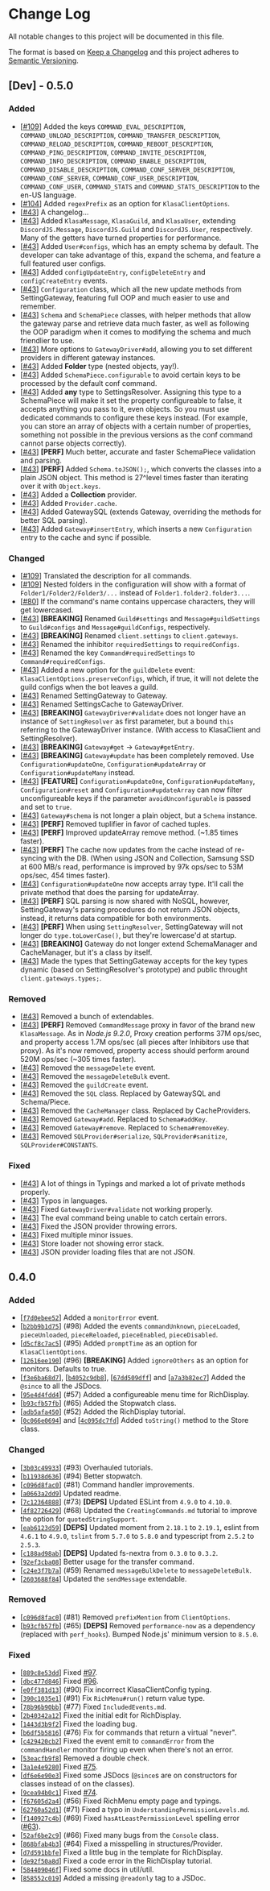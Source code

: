 # Change Log
All notable changes to this project will be documented in this file.

The format is based on [Keep a Changelog](http://keepachangelog.com/)
and this project adheres to [Semantic Versioning](http://semver.org/).

<!--
NOTE: For the contributors, you add new entries to this document following this format:
- [[#PRNUMBER](https://github.com/dirigeants/klasa/pull/PRNUMBER)] The change that has been made. (Author's Github name)
-->

## [Dev] - 0.5.0

### Added

- [[#109](https://github.com/dirigeants/klasa/pull/109)] Added the keys `COMMAND_EVAL_DESCRIPTION`, `COMMAND_UNLOAD_DESCRIPTION`, `COMMAND_TRANSFER_DESCRIPTION`, `COMMAND_RELOAD_DESCRIPTION`, `COMMAND_REBOOT_DESCRIPTION`, `COMMAND_PING_DESCRIPTION`, `COMMAND_INVITE_DESCRIPTION`, `COMMAND_INFO_DESCRIPTION`, `COMMAND_ENABLE_DESCRIPTION`, `COMMAND_DISABLE_DESCRIPTION`, `COMMAND_CONF_SERVER_DESCRIPTION`, `COMMAND_CONF_SERVER`, `COMMAND_CONF_USER_DESCRIPTION`, `COMMAND_CONF_USER`, `COMMAND_STATS` and `COMMAND_STATS_DESCRIPTION` to the en-US language.
- [[#104](https://github.com/dirigeants/klasa/pull/104)] Added `regexPrefix` as an option for `KlasaClientOptions`.
- [[#43](https://github.com/dirigeants/klasa/pull/43)] A changelog...
- [[#43](https://github.com/dirigeants/klasa/pull/43)] Added `KlasaMessage`, `KlasaGuild`, and `KlasaUser`, extending `DiscordJS.Message`, `DiscordJS.Guild` and `DiscordJS.User`, respectively. Many of the getters have turned properties for performance.
- [[#43](https://github.com/dirigeants/klasa/pull/43)] Added `User#configs`, which has an empty schema by default. The developer can take advantage of this, expand the schema, and feature a full featured user configs.
- [[#43](https://github.com/dirigeants/klasa/pull/43)] Added `configUpdateEntry`, `configDeleteEntry` and `configCreateEntry` events.
- [[#43](https://github.com/dirigeants/klasa/pull/43)] `Configuration` class, which all the new update methods from SettingGateway, featuring full OOP and much easier to use and remember.
- [[#43](https://github.com/dirigeants/klasa/pull/43)] `Schema` and `SchemaPiece` classes, with helper methods that allow the gateway parse and retrieve data much faster, as well as following the OOP paradigm when it comes to modifying the schema and much friendlier to use.
- [[#43](https://github.com/dirigeants/klasa/pull/43)] More options to `GatewayDriver#add`, allowing you to set different providers in different gateway instances.
- [[#43](https://github.com/dirigeants/klasa/pull/43)] Added **Folder** type (nested objects, yay!).
- [[#43](https://github.com/dirigeants/klasa/pull/43)] Added `SchemaPiece.configurable` to avoid certain keys to be processed by the default conf command.
- [[#43](https://github.com/dirigeants/klasa/pull/43)] Added **any** type to SettingsResolver. Assigning this type to a SchemaPiece will make it set the property configureable to false, it accepts anything you pass to it, even objects. So you must use dedicated commands to configure these keys instead. (For example, you can store an array of objects with a certain number of properties, something not possible in the previous versions as the conf command cannot parse objects correctly).
- [[#43](https://github.com/dirigeants/klasa/pull/43)] **[PERF]** Much better, accurate and faster SchemaPiece validation and parsing.
- [[#43](https://github.com/dirigeants/klasa/pull/43)] **[PERF]** Added `Schema.toJSON();`, which converts the classes into a plain JSON object. This method is 27^level times faster than iterating over it with `Object.keys`.
- [[#43](https://github.com/dirigeants/klasa/pull/43)] Added a **Collection** provider.
- [[#43](https://github.com/dirigeants/klasa/pull/43)] Added `Provider.cache`.
- [[#43](https://github.com/dirigeants/klasa/pull/43)] Added GatewaySQL (extends Gateway, overriding the methods for better SQL parsing).
- [[#43](https://github.com/dirigeants/klasa/pull/43)] Added `Gateway#insertEntry`, which inserts a new `Configuration` entry to the cache and sync if possible.

### Changed

- [[#109](https://github.com/dirigeants/klasa/pull/109)] Translated the description for all commands.
- [[#109](https://github.com/dirigeants/klasa/pull/109)] Nested folders in the configuration will show with a format of `Folder1/Folder2/Folder3/...` instead of `Folder1.folder2.folder3...`.
- [[#80](https://github.com/dirigeants/klasa/pull/80)] If the command's name contains uppercase characters, they will get lowercased.
- [[#43](https://github.com/dirigeants/klasa/pull/43)] **[BREAKING]** Renamed `Guild#settings` and `Message#guildSettings` to `Guild#configs` and `Message#guildConfigs`, respectively.
- [[#43](https://github.com/dirigeants/klasa/pull/43)] **[BREAKING]** Renamed `client.settings` to `client.gateways`.
- [[#43](https://github.com/dirigeants/klasa/pull/43)] Renamed the inhibitor `requiredSettings` to `requiredConfigs`.
- [[#43](https://github.com/dirigeants/klasa/pull/43)] Renamed the key `Command#requiredSettings` to `Command#requiredConfigs`.
- [[#43](https://github.com/dirigeants/klasa/pull/43)] Added a new option for the `guildDelete` event: `KlasaClientOptions.preserveConfigs`, which, if true, it will not delete the guild configs when the bot leaves a guild.
- [[#43](https://github.com/dirigeants/klasa/pull/43)] Renamed SettingGateway to Gateway.
- [[#43](https://github.com/dirigeants/klasa/pull/43)] Renamed SettingsCache to GatewayDriver.
- [[#43](https://github.com/dirigeants/klasa/pull/43)] **[BREAKING]** `GatewayDriver#validate` does not longer have an instance of `SettingResolver` as first parameter, but a bound `this` referring to the GatewayDriver instance. (With access to KlasaClient and SettingResolver).
- [[#43](https://github.com/dirigeants/klasa/pull/43)] **[BREAKING]** `Gateway#get` -> `Gateway#getEntry`.
- [[#43](https://github.com/dirigeants/klasa/pull/43)] **[BREAKING]** `Gateway#update` has been completely removed. Use `Configuration#updateOne`, `Configuration#updateArray` or `Configuration#updateMany` instead.
- [[#43](https://github.com/dirigeants/klasa/pull/43)] **[FEATURE]** `Configuration#updateOne`, `Configuration#updateMany`, `Configuration#reset` and `Configuration#updateArray` can now filter unconfigureable keys if the parameter `avoidUnconfigurable` is passed and set to `true`.
- [[#43](https://github.com/dirigeants/klasa/pull/43)] `Gateway#schema` is not longer a plain object, but a `Schema` instance.
- [[#43](https://github.com/dirigeants/klasa/pull/43)] **[PERF]** Removed tuplifier in favor of cached tuples.
- [[#43](https://github.com/dirigeants/klasa/pull/43)] **[PERF]** Improved updateArray remove method. (~1.85 times faster).
- [[#43](https://github.com/dirigeants/klasa/pull/43)] **[PERF]** The cache now updates from the cache instead of re-syncing with the DB. (When using JSON and Collection, Samsung SSD at 600 MB/s read, performance is improved by 97k ops/sec to 53M ops/sec, 454 times faster).
- [[#43](https://github.com/dirigeants/klasa/pull/43)] `Configuration#updateOne` now accepts array type. It'll call the private method that does the parsing for updateArray.
- [[#43](https://github.com/dirigeants/klasa/pull/43)] **[PERF]** SQL parsing is now shared with NoSQL, however, SettingGateway's parsing procedures do not return JSON objects, instead, it returns data compatible for both environments.
- [[#43](https://github.com/dirigeants/klasa/pull/43)] **[PERF]** When using `SettingResolver`, SettingGateway will not longer do `type.toLowerCase()`, but they're lowercase'd at startup.
- [[#43](https://github.com/dirigeants/klasa/pull/43)] **[BREAKING]** Gateway do not longer extend SchemaManager and CacheManager, but it's a class by itself.
- [[#43](https://github.com/dirigeants/klasa/pull/43)] Made the types that SettingGateway accepts for the key types dynamic (based on SettingResolver's prototype) and public throught `client.gateways.types;`.

### Removed

- [[#43](https://github.com/dirigeants/klasa/pull/43)] Removed a bunch of extendables.
- [[#43](https://github.com/dirigeants/klasa/pull/43)] **[PERF]** Removed `CommandMessage` proxy in favor of the brand new `KlasaMessage`. As in *Node.js 9.2.0*, Proxy creation performs 37M ops/sec, and property access 1.7M ops/sec (all pieces after Inhibitors use that proxy). As it's now removed, property access should perform around 520M ops/sec (~305 times faster).
- [[#43](https://github.com/dirigeants/klasa/pull/43)] Removed the `messageDelete` event.
- [[#43](https://github.com/dirigeants/klasa/pull/43)] Removed the `messageDeleteBulk` event.
- [[#43](https://github.com/dirigeants/klasa/pull/43)] Removed the `guildCreate` event.
- [[#43](https://github.com/dirigeants/klasa/pull/43)] Removed the `SQL` class. Replaced by GatewaySQL and Schema/Piece.
- [[#43](https://github.com/dirigeants/klasa/pull/43)] Removed the `CacheManager` class. Replaced by CacheProviders.
- [[#43](https://github.com/dirigeants/klasa/pull/43)] Removed `Gateway#add`. Replaced to `Schema#addKey`.
- [[#43](https://github.com/dirigeants/klasa/pull/43)] Removed `Gateway#remove`. Replaced to `Schema#removeKey`.
- [[#43](https://github.com/dirigeants/klasa/pull/43)] Removed `SQLProvider#serialize`, `SQLProvider#sanitize`, `SQLProvider#CONSTANTS`.

### Fixed

- [[#43](https://github.com/dirigeants/klasa/pull/43)] A lot of things in Typings and marked a lot of private methods properly.
- [[#43](https://github.com/dirigeants/klasa/pull/43)] Typos in languages.
- [[#43](https://github.com/dirigeants/klasa/pull/43)] Fixed `GatewayDriver#validate` not working properly.
- [[#43](https://github.com/dirigeants/klasa/pull/43)] The eval command being unable to catch certain errors.
- [[#43](https://github.com/dirigeants/klasa/pull/43)] Fixed the JSON provider throwing errors.
- [[#43](https://github.com/dirigeants/klasa/pull/43)] Fixed multiple minor issues.
- [[#43](https://github.com/dirigeants/klasa/pull/43)] Store loader not showing error stack.
- [[#43](https://github.com/dirigeants/klasa/pull/43)] JSON provider loading files that are not JSON.

## 0.4.0

### Added

- [[`f7d0ebee52`](https://github.com/dirigeants/klasa/commit/f7d0ebee52015ef80a7e4c2e95552ad7c55fac62)] Added a `monitorError` event.
- [[`b2bb9b1d75`](https://github.com/dirigeants/klasa/commit/b2bb9b1d756dabb786547d845b49872423f91ad4)] (#98) Added the events `commandUnknown`, `pieceLoaded`, `pieceUnloaded`, `pieceReloaded`, `pieceEnabled`, `pieceDisabled`.
- [[`d5cf8c7ac5`](https://github.com/dirigeants/klasa/commit/d5cf8c7ac53c6621782a75104524e804651c65c7)] (#95) Added `promptTime` as an option for `KlasaClientOptions`.
- [[`12616ee190`](https://github.com/dirigeants/klasa/commit/12616ee190fb74284ae28840603153e708549c7b)] (#96) **[BREAKING]** Added `ignoreOthers` as an option for monitors. Defaults to true.
- [[`f3e6ba68d7`](https://github.com/dirigeants/klasa/commit/f3e6ba68d7a93349ec4d8e77944fef11c4bc178a)],
[[`b4052c9db8`](https://github.com/dirigeants/klasa/commit/b4052c9db84302943e0fb13dd260bc51e4aec89c)],
[[`67dd509dff`](https://github.com/dirigeants/klasa/commit/67dd509dff5c03d3753a8d48c904277ac24a011a)] and
[[`a7a3b82ec7`](https://github.com/dirigeants/klasa/commit/a7a3b82ec7ab6febdecc3d9d86b9d1e2550c1c22)] Added the `@since` to all the JSDocs.
- [[`95e4d4fdd4`](https://github.com/dirigeants/klasa/commit/95e4d4fdd42548c78336b8ba9b733c05f0901466)] (#57) Added a configureable menu time for RichDisplay.
- [[`b93cfb57fb`](https://github.com/dirigeants/klasa/commit/b93cfb57fb7f3e4eaaa2bdde88b892cd76e36e35)] (#65) Added the Stopwatch class.
- [[`adb5afa450`](https://github.com/dirigeants/klasa/commit/adb5afa45027771b07730c07e6d442f4a54c1ae0)] (#52) Added the RichDisplay tutorial.
- [[`0c066e0694`](https://github.com/dirigeants/klasa/commit/0c066e06943aaf564fdfe099b1c56a6d1f38955b)] and
[[`4c095dc7fd`](https://github.com/dirigeants/klasa/commit/4c095dc7fdab7d470c8c6d0c31266d57c2195857)] Added `toString()` method to the Store class.

### Changed

- [[`3b03c49933`](https://github.com/dirigeants/klasa/commit/3b03c499339cfadb54f4e7b5e3d207e0c047b984)] (#93) Overhauled tutorials.
- [[`b11938d636`](https://github.com/dirigeants/klasa/commit/b11938d636105d2ed24909eef31bc3b76905581f)] (#94) Better stopwatch.
- [[`c096d8fac0`](https://github.com/dirigeants/klasa/commit/c096d8fac0dfdb27d4fdca7100e5c2253910b358)] (#81) Command handler improvements.
- [[`a0663a2dd9`](https://github.com/dirigeants/klasa/commit/a0663a2dd9136abe44954bb45f4c979f9b50e337)] Updated readme.
- [[`7c12364888`](https://github.com/dirigeants/klasa/commit/7c123648882def14fd08efc2beb4884c01f4b8db)] (#73) **[DEPS]** Updated ESLint from `4.9.0` to `4.10.0`.
- [[`4f82726429`](https://github.com/dirigeants/klasa/commit/4f82726429b70645611828cfd5e430be87a0bdf9)] (#68) Updated the `CreatingCommands.md` tutorial to improve the option for `quotedStringSupport`.
- [[`eab6123d59`](https://github.com/dirigeants/klasa/commit/eab6123d593371547af753bc30279cd6148ed0af)] **[DEPS]** Updated moment from `2.18.1` to `2.19.1`, eslint from `4.6.1` to `4.9.0`, `tslint` from `5.7.0` to `5.8.0` and typescript from `2.5.2` to `2.5.3`.
- [[`c188ad98ab`](https://github.com/dirigeants/klasa/commit/c188ad98ab8af264df7ec68479bed50f23c7ab9a)] **[DEPS]** Updated fs-nextra from `0.3.0` to `0.3.2`.
- [[`92ef3cba08`](https://github.com/dirigeants/klasa/commit/92ef3cba08d8f75bb1dc91a29159399bf1e80650)] Better usage for the transfer command.
- [[`c24e3f7b7a`](https://github.com/dirigeants/klasa/commit/c24e3f7b7aa5b1b522ddbbf5bc1553571cd68d67)] (#59) Renamed `messageBulkDelete` to `messageDeleteBulk`.
- [[`2603688f84`](https://github.com/dirigeants/klasa/commit/2603688f8405e3871f0f45e3eb5185eced468222)] Updated the `sendMessage` extendable.

### Removed

- [[`c096d8fac0`](https://github.com/dirigeants/klasa/commit/c096d8fac0dfdb27d4fdca7100e5c2253910b358)] (#81) Removed `prefixMention` from `ClientOptions`.
- [[`b93cfb57fb`](https://github.com/dirigeants/klasa/commit/b93cfb57fb7f3e4eaaa2bdde88b892cd76e36e35)] (#65) **[DEPS]** Removed `performance-now` as a dependency (replaced with `perf_hooks`). Bumped Node.js' minimum version to `8.5.0`.

### Fixed

- [[`889c8e53dd`](https://github.com/dirigeants/klasa/commit/889c8e53dd5c9bc98f5935d540b6959b00b0eed4)] Fixed [#97](https://github.com/dirigeants/klasa/issues/97).
- [[`dbc477d846`](https://github.com/dirigeants/klasa/commit/dbc477d8468b221f06328c002447d05c890dcc58)] Fixed [#96](https://github.com/dirigeants/klasa/issues/96).
- [[`e0ff381d13`](https://github.com/dirigeants/klasa/commit/e0ff381d13cc14141501da91518561e27e60cd45)] (#90) Fix incorrect KlasaClientConfig typing.
- [[`390c1035e1`](https://github.com/dirigeants/klasa/commit/390c1035e15af3d07bf5fc86ebfb6d0a00893852)] (#91) Fix `RichMenu#run()` return value type.
- [[`78b96b90bb`](https://github.com/dirigeants/klasa/commit/78b96b90bba8344303d008bb37f18cd2d7266702)] (#77) Fixed `IncludedEvents.md`.
- [[`2b40342a12`](https://github.com/dirigeants/klasa/commit/2b40342a12d02c1b7d41e19d9fef2bac40423012)] Fixed the initial edit for RichDisplay.
- [[`1443d3b9f2`](https://github.com/dirigeants/klasa/commit/1443d3b9f2d422e9b032586fc53ca130dd034ba9)] Fixed the loading bug.
- [[`b6df5b5816`](https://github.com/dirigeants/klasa/commit/b6df5b58161d9335412801559ec3c3af1594a159)] (#76) Fix for commands that return a virtual "never".
- [[`c429420cb2`](https://github.com/dirigeants/klasa/commit/c429420cb2856ff65fce688a845ae1fc4bf0b199)] Fixed the event emit to `commandError`  from the `commandHandler` monitor firing up even when there's not an error.
- [[`53eacfb9f8`](https://github.com/dirigeants/klasa/commit/53eacfb9f89114ce446638b5dc02ce4467dd7348)] Removed a double check.
- [[`3a1e4e9280`](https://github.com/dirigeants/klasa/commit/3a1e4e9280ecf873c3a31fa90195e36c06f03e17)] Fixed [#75](https://github.com/dirigeants/klasa/issues/75).
- [[`df6e6e90e3`](https://github.com/dirigeants/klasa/commit/df6e6e90e33d45e7ecc384a03da847c3f3ae7147)] Fixed some JSDocs (`@since`s are on constructors for classes instead of on the classes).
- [[`9cea94b0c1`](https://github.com/dirigeants/klasa/commit/9cea94b0c19ae2541ed732eb39603e09905d4742)] Fixed [#74](https://github.com/dirigeants/klasa/issues/74).
- [[`f67605d2a4`](https://github.com/dirigeants/klasa/commit/f67605d2a4adcb6c6efd80898b499d1aa1f23d47)] (#56) Fixed RichMenu empty page and typings.
- [[`62760a52d1`](https://github.com/dirigeants/klasa/commit/62760a52d19b6d87f7b11364c82fb72f852dcbf7)] (#71) Fixed a typo in `UnderstandingPermissionLevels.md`.
- [[`f140927c4b`](https://github.com/dirigeants/klasa/commit/f140927c4b44af2f211ce5a3b589235b451c13fa)] (#69) Fixed `hasAtLeastPermissionLevel` spelling error ([#63](https://github.com/dirigeants/klasa/issues/63)).
- [[`52af6be2c9`](https://github.com/dirigeants/klasa/commit/52af6be2c9f515f96e831d36bf3cf6139c8b326f)] (#66) Fixed many bugs from the `Console` class.
- [[`868bfab4b3`](https://github.com/dirigeants/klasa/commit/868bfab4b315f91b179c213cf0fcd615b3742cd9)] (#64) Fixed a misspelling in structures/Provider.
- [[`d7d591bbfe`](https://github.com/dirigeants/klasa/commit/d7d591bbfe9d71778b01726b8b68542da17979ba)] Fixed a little bug in the template for RichDisplay.
- [[`de92f50a8d`](https://github.com/dirigeants/klasa/commit/de92f50a8dba9321ba46be51a8f56b9f35bc3b69)] Fixed a code error in the RichDisplay tutorial.
- [[`584409046f`](https://github.com/dirigeants/klasa/commit/584409046f40924d06b8b9e64512b18e5c6fe072)] Fixed some docs in util/util.
- [[`858552c019`](https://github.com/dirigeants/klasa/commit/858552c0196146d7849c6a47b8caaa576137fcbe)] Added a missing `@readonly` tag to a JSDoc.

<!--
Needs to update the 0.5.0 changelog with the format of 0.4.0's, and include links to the tutorials as well as the user who contributed for each change.
-->

<!--
Current progress:
https://github.com/dirigeants/klasa/commits/master?after=550ac275c849c285692ffff5c4e99cb53753a85b+69
-->
